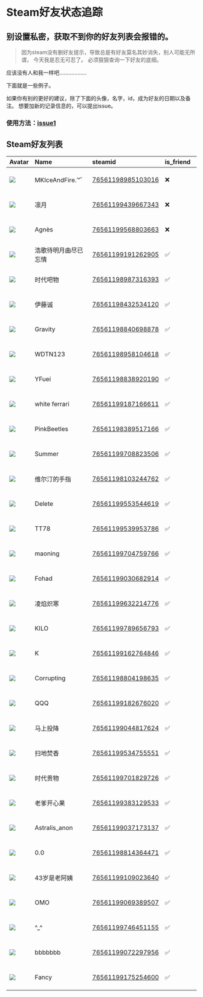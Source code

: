 # Steam好友状态追踪
## 别设置私密，获取不到你的好友列表会报错的。

> 因为steam没有删好友提示，导致总是有好友莫名其妙消失，别人可能无所谓，
> 今天我是忍无可忍了。 必须狠狠查询一下好友的底细。

应该没有人和我一样吧………………

下面就是一些例子。

如果你有别的更好的建议，除了下面的头像，名字，id，成为好友的日期以及备注。 想要加新的记录信息的，可以提出issue。

### 使用方法：[issue1](https://github.com/systemannounce/SteamFriends/issues/1)



## Steam好友列表
| Avatar                                                                            | Name            | steamid                                                                     | is_friend   | BFD                 | removed_time        | Remark   |
|:----------------------------------------------------------------------------------|:----------------|:----------------------------------------------------------------------------|:------------|:--------------------|:--------------------|:---------|
| ![](https://avatars.steamstatic.com/ae9d42b51a115e2a3964d9423cfaf71d7a344363.jpg) | MKIceAndFire.™゛ | [76561198985103016](https://steamcommunity.com/profiles/76561198985103016/) | ❌           | 2020-10-07 11:52:31 | 2024-12-30 09:43:26 |          |
| ![](https://avatars.steamstatic.com/e306b50b86a63d2b10ea5de1a5d95b0d346d950c.jpg) | 凛月              | [76561199439667343](https://steamcommunity.com/profiles/76561199439667343/) | ❌           | 2024-10-12 08:35:40 | 2024-11-23 09:42:04 |          |
| ![](https://avatars.steamstatic.com/3775a8d71a69288632c645a8ddb43c0c1eafae71.jpg) | Agnès           | [76561199568803663](https://steamcommunity.com/profiles/76561199568803663/) | ❌           | 2024-11-14 00:19:31 | 2024-11-15 09:46:09 |          |
| ![](https://avatars.steamstatic.com/37cf1dc1f48ac849fb89a0b11182816609a9e6eb.jpg) | 浩歌待明月曲尽已忘情      | [76561199191262905](https://steamcommunity.com/profiles/76561199191262905/) | ✅           | 2025-01-30 11:07:58 |                     |          |
| ![](https://avatars.steamstatic.com/fef49e7fa7e1997310d705b2a6158ff8dc1cdfeb.jpg) | 时代吧物            | [76561198987316393](https://steamcommunity.com/profiles/76561198987316393/) | ✅           | 2021-12-18 11:05:18 |                     |          |
| ![](https://avatars.steamstatic.com/fa09bb13cecffe137dcb7af766dfc49114e14562.jpg) | 伊藤诚             | [76561198432534120](https://steamcommunity.com/profiles/76561198432534120/) | ✅           | 2023-10-21 08:31:32 |                     |          |
| ![](https://avatars.steamstatic.com/16bf982ff5b5582f2d440fe522014129388464fd.jpg) | Gravity         | [76561198840698878](https://steamcommunity.com/profiles/76561198840698878/) | ✅           | 2023-02-12 11:07:39 |                     |          |
| ![](https://avatars.steamstatic.com/edea68afd57a75255af47916521ba7b4bd0174c1.jpg) | WDTN123         | [76561198958104618](https://steamcommunity.com/profiles/76561198958104618/) | ✅           | 2020-10-30 06:22:40 |                     |          |
| ![](https://avatars.steamstatic.com/cdda6f59a50d40f2bb4f9deb5c081a53f2d08f65.jpg) | YFuei           | [76561198838920190](https://steamcommunity.com/profiles/76561198838920190/) | ✅           | 2023-04-28 11:49:40 |                     |          |
| ![](https://avatars.steamstatic.com/a292f524e4a11bad925eeb9ddec9011497303bc5.jpg) | white ferrari   | [76561199187166611](https://steamcommunity.com/profiles/76561199187166611/) | ✅           | 2024-03-23 05:26:52 |                     |          |
| ![](https://avatars.steamstatic.com/9727bbe8ffda204e4f11c14d219db289880dcd6e.jpg) | PinkBeetles     | [76561198389517166](https://steamcommunity.com/profiles/76561198389517166/) | ✅           | 2023-02-26 03:45:11 |                     |          |
| ![](https://avatars.steamstatic.com/bb85b6e1a19400dfa3d94453fbd58f008eca1aac.jpg) | Summer          | [76561199708823506](https://steamcommunity.com/profiles/76561199708823506/) | ✅           | 2024-07-13 17:02:56 |                     |          |
| ![](https://avatars.steamstatic.com/613b57ed64944d5325b19c5d45542e110ca7ebe0.jpg) | 维尔汀的手指          | [76561198103244762](https://steamcommunity.com/profiles/76561198103244762/) | ✅           | 2022-06-07 13:45:00 |                     |          |
| ![](https://avatars.steamstatic.com/72b202847bc97e891cde232dc54105b72584d50d.jpg) | Delete          | [76561199553544619](https://steamcommunity.com/profiles/76561199553544619/) | ✅           | 2023-09-23 08:39:26 |                     |          |
| ![](https://avatars.steamstatic.com/af79241aa813f0bd25cb1a14bf834fffc0fefb1b.jpg) | TT78            | [76561199539953786](https://steamcommunity.com/profiles/76561199539953786/) | ✅           | 2024-01-08 04:18:42 |                     |          |
| ![](https://avatars.steamstatic.com/edea68afd57a75255af47916521ba7b4bd0174c1.jpg) | maoning         | [76561199704759766](https://steamcommunity.com/profiles/76561199704759766/) | ✅           | 2024-09-15 16:02:11 |                     |          |
| ![](https://avatars.steamstatic.com/70171e7a96983c025de70fd5b27d25ec5f770b03.jpg) | Fohad           | [76561199030682914](https://steamcommunity.com/profiles/76561199030682914/) | ✅           | 2024-02-09 15:48:48 |                     |          |
| ![](https://avatars.steamstatic.com/0ca43141a18548183833a51a56e063cdbc0e560a.jpg) | 凌焰炽寒            | [76561199632214776](https://steamcommunity.com/profiles/76561199632214776/) | ✅           | 2024-09-11 05:25:12 |                     |          |
| ![](https://avatars.steamstatic.com/e95a4a5ac1b1c3218642a7ca73682123976f9234.jpg) | KILO            | [76561199789656793](https://steamcommunity.com/profiles/76561199789656793/) | ✅           | 2024-10-11 14:02:46 |                     |          |
| ![](https://avatars.steamstatic.com/b4f8c61edf7a41935ce894b2f1c930c652bd4b7d.jpg) | K               | [76561199162764846](https://steamcommunity.com/profiles/76561199162764846/) | ✅           | 2024-06-23 03:56:35 |                     |          |
| ![](https://avatars.steamstatic.com/6706c35d176139333c2d1d04c981a22e302f23ab.jpg) | Corrupting      | [76561198804198635](https://steamcommunity.com/profiles/76561198804198635/) | ✅           | 2023-11-04 04:07:30 |                     |          |
| ![](https://avatars.steamstatic.com/fef49e7fa7e1997310d705b2a6158ff8dc1cdfeb.jpg) | QQQ             | [76561199182676020](https://steamcommunity.com/profiles/76561199182676020/) | ✅           | 2021-07-15 13:27:17 |                     |          |
| ![](https://avatars.steamstatic.com/c8c7c25015b1131d8d3636b1d10aed55764a88ca.jpg) | 马上投降            | [76561199044817624](https://steamcommunity.com/profiles/76561199044817624/) | ✅           | 2020-11-26 12:16:30 |                     |          |
| ![](https://avatars.steamstatic.com/638ea74f8a319e6a7e236bf4e90ef83b011f5722.jpg) | 扫地焚香            | [76561199534755551](https://steamcommunity.com/profiles/76561199534755551/) | ✅           | 2024-09-10 11:23:55 |                     |          |
| ![](https://avatars.steamstatic.com/fef49e7fa7e1997310d705b2a6158ff8dc1cdfeb.jpg) | 时代贵物            | [76561199701829726](https://steamcommunity.com/profiles/76561199701829726/) | ✅           | 2024-06-12 01:02:24 |                     |          |
| ![](https://avatars.steamstatic.com/3abd735015ba8953e74c84e83ebb5cfee17eb6a4.jpg) | 老爹开心果           | [76561199383129533](https://steamcommunity.com/profiles/76561199383129533/) | ✅           | 2024-09-11 04:25:35 |                     |          |
| ![](https://avatars.steamstatic.com/38d977cca680d57e85d98916ee6edf442ba7619c.jpg) | Astralis_anon   | [76561199037173137](https://steamcommunity.com/profiles/76561199037173137/) | ✅           | 2020-11-06 13:25:45 |                     |          |
| ![](https://avatars.steamstatic.com/c5e672395b580b57fc281bf386b000c0c00e7ebf.jpg) | 0.0             | [76561198814364471](https://steamcommunity.com/profiles/76561198814364471/) | ✅           | 2024-10-12 11:04:53 |                     |          |
| ![](https://avatars.steamstatic.com/61d7638d02668754ba7a6a8061c321440c4df578.jpg) | 43岁是老阿姨         | [76561199109023640](https://steamcommunity.com/profiles/76561199109023640/) | ✅           | 2021-12-04 12:48:52 |                     |          |
| ![](https://avatars.steamstatic.com/2415f96adc2b9ec98ec038bef3c14fb38a27314a.jpg) | OMO             | [76561199069389507](https://steamcommunity.com/profiles/76561199069389507/) | ✅           | 2024-06-12 00:52:51 |                     |          |
| ![](https://avatars.steamstatic.com/b810bbe71d0735d9024085fc452bd69d821cbd6f.jpg) | ^_^             | [76561199746451155](https://steamcommunity.com/profiles/76561199746451155/) | ✅           | 2024-08-06 12:25:24 |                     |          |
| ![](https://avatars.steamstatic.com/43046174dd9737d0ad02f3ec7dce561456a910f7.jpg) | bbbbbbb         | [76561199072297956](https://steamcommunity.com/profiles/76561199072297956/) | ✅           | 2025-01-11 06:27:15 |                     |          |
| ![](https://avatars.steamstatic.com/06f189ff03be3b26540920797229c5ad982f95c0.jpg) | Fancy           | [76561199175254600](https://steamcommunity.com/profiles/76561199175254600/) | ✅           | 2025-04-27 13:18:35 |                     |          |